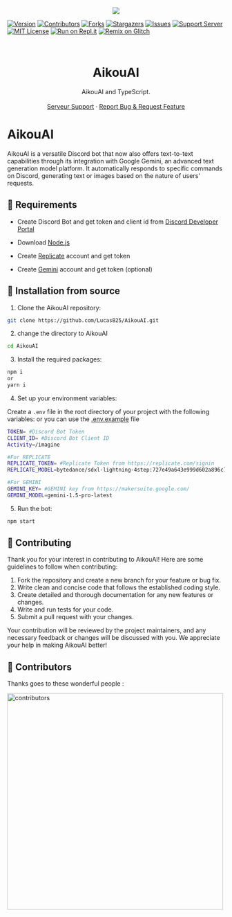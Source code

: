 <center><img src="https://capsule-render.vercel.app/api?type=waving&color=gradient&height=200&section=header&text=AikouAI&fontSize=80&fontAlignY=35&animation=twinkling&fontColor=gradient" /></center>

[![Version][version-shield]](version-url)
[![Contributors][contributors-shield]][contributors-url]
[![Forks][forks-shield]][forks-url]
[![Stargazers][stars-shield]][stars-url]
[![Issues][issues-shield]][issues-url]
[![Support Server][support-shield]][support-server]
[![MIT License][license-shield]][license-url]
[![Run on Repl.it](https://repl.it/badge/github/LucasB25/AikouAI)](https://repl.it/github/LucasB25/AikouAI)
[![Remix on Glitch](https://cdn.glitch.com/2703baf2-b643-4da7-ab91-7ee2a2d00b5b%2Fremix-button.svg)](https://glitch.com/edit/#!/import/github/LucasB25/AikouAI)

<!-- PROJECT LOGO -->
<br />

  <h1 align="center">AikouAI</h1>

  <p align="center">AikouAI and TypeScript.
    <br />
    <br />
        <a href="https://discord.gg/AhUJa2kdAr">Serveur Support</a>
    ·
    <a href="https://github.com/LucasB25/AikouAI/issues">Report Bug & Request Feature</a>
  </p>
</p>

# AikouAI

AikouAI is a versatile Discord bot that now also offers text-to-text capabilities through its integration with Google Gemini, an advanced text generation model platform. It automatically responds to specific commands on Discord, generating text or images based on the nature of users' requests.

## 🔧 Requirements

-   Create Discord Bot and get token and client id from [Discord Developer Portal](https://discord.com/developers/applications)

-   Download [Node.js](https://nodejs.org/en/download/)

-   Create [Replicate](https://replicate.com/) account and get token

-   Create [Gemini](https://makersuite.google.com/) account and get token (optional)

## 🚀 Installation from source

1. Clone the AikouAI repository:

```bash
git clone https://github.com/LucasB25/AikouAI.git
```

2. change the directory to AikouAI

```bash
cd AikouAI
```

3. Install the required packages:

```bash
npm i
or
yarn i
```

4. Set up your environment variables:

Create a `.env` file in the root directory of your project with the following variables:
or you can use the [.env.example](https://raw.githubusercontent.com/LucasB25/AikouAI/main/.env.example) file

```bash
TOKEN= #Discord Bot Token
CLIENT_ID= #Discord Bot Client ID
Activity=/imagine

#For REPLICATE
REPLICATE_TOKEN= #Replicate Token from https://replicate.com/signin
REPLICATE_MODEL=bytedance/sdxl-lightning-4step:727e49a643e999d602a896c774a0658ffefea21465756a6ce24b7ea4165eba6a

#For GEMINI
GEMINI_KEY= #GEMINI key from https://makersuite.google.com/
GEMINI_MODEL=gemini-1.5-pro-latest
```

5. Run the bot:

```bash
npm start
```

## 📜 Contributing

Thank you for your interest in contributing to AikouAI! Here are some guidelines to follow when contributing:

1. Fork the repository and create a new branch for your feature or bug fix.
2. Write clean and concise code that follows the established coding style.
3. Create detailed and thorough documentation for any new features or changes.
4. Write and run tests for your code.
5. Submit a pull request with your changes.

Your contribution will be reviewed by the project maintainers, and any necessary feedback or changes will be discussed with you. We appreciate your help in making AikouAI better!

## 👥 Contributors

Thanks goes to these wonderful people :

<a href="https://github.com/LucasB25/AikouAI/graphs/contributors">
  <img src="https://contrib.rocks/image?repo=LucasB25/AikouAI" alt="contributors" width="500" />
</a>

[version-shield]: https://img.shields.io/github/package-json/v/LucasB25/AikouAI?style=for-the-badge
[contributors-shield]: https://img.shields.io/github/contributors/LucasB25/AikouAI.svg?style=for-the-badge
[contributors-url]: https://github.com/LucasB25/AikouAI/graphs/contributors
[forks-shield]: https://img.shields.io/github/forks/LucasB25/AikouAI.svg?style=for-the-badge
[forks-url]: https://github.com/LucasB25/AikouAI/network/members
[stars-shield]: https://img.shields.io/github/stars/LucasB25/AikouAI.svg?style=for-the-badge
[stars-url]: https://github.com/LucasB25/AikouAI/stargazers
[issues-shield]: https://img.shields.io/github/issues/LucasB25/AikouAI.svg?style=for-the-badge
[issues-url]: https://github.com/LucasB25/AikouAI/issues
[license-shield]: https://img.shields.io/github/license/LucasB25/AikouAI.svg?style=for-the-badge
[license-url]: https://github.com/LucasB25/AikouAI/blob/mains/LICENSE
[support-server]: https://discord.gg/AhUJa2kdAr
[support-shield]: https://img.shields.io/discord/942117923001098260.svg?style=for-the-badge&logo=discord&colorB=7289DA

